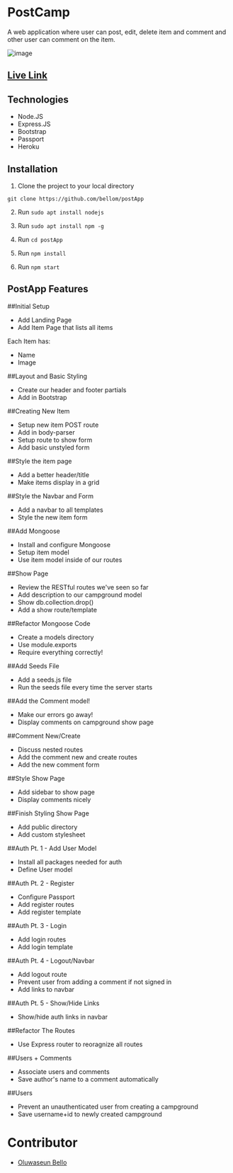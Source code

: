 # PostCamp
A web application where user can post, edit, delete item and comment and other user can comment on the item. 

![image](https://user-images.githubusercontent.com/31897434/74178595-1e667000-4c3c-11ea-8f63-1e236953425c.png)

## [Live Link](https://bellom-postapp.herokuapp.com/)

## Technologies
* Node.JS
* Express.JS
* Bootstrap
* Passport
* Heroku

## Installation

1. Clone the project to your local directory

```
git clone https://github.com/bellom/postApp
```

2. Run `sudo apt install nodejs`

3. Run `sudo apt install npm -g`

4. Run `cd postApp`

5. Run `npm install`

6. Run `npm start` 

## PostApp Features
##Initial Setup
* Add Landing Page
* Add Item Page that lists all items

Each Item has:
   * Name
   * Image

##Layout and Basic Styling
* Create our header and footer partials
* Add in Bootstrap

##Creating New Item
* Setup new item POST route
* Add in body-parser
* Setup route to show form
* Add basic unstyled form

##Style the item page
* Add a better header/title
* Make items display in a grid

##Style the Navbar and Form
* Add a navbar to all templates
* Style the new item form

##Add Mongoose
* Install and configure Mongoose
* Setup item model
* Use item model inside of our routes

##Show Page
* Review the RESTful routes we've seen so far
* Add description to our campground model
* Show db.collection.drop()
* Add a show route/template

##Refactor Mongoose Code
* Create a models directory
* Use module.exports
* Require everything correctly!

##Add Seeds File
* Add a seeds.js file
* Run the seeds file every time the server starts

##Add the Comment model!
* Make our errors go away!
* Display comments on campground show page

##Comment New/Create
* Discuss nested routes
* Add the comment new and create routes
* Add the new comment form

##Style Show Page
* Add sidebar to show page
* Display comments nicely

##Finish Styling Show Page
* Add public directory
* Add custom stylesheet

##Auth Pt. 1 - Add User Model
* Install all packages needed for auth
* Define User model 

##Auth Pt. 2 - Register
* Configure Passport
* Add register routes
* Add register template

##Auth Pt. 3 - Login
* Add login routes
* Add login template

##Auth Pt. 4 - Logout/Navbar
* Add logout route
* Prevent user from adding a comment if not signed in
* Add links to navbar

##Auth Pt. 5 - Show/Hide Links
* Show/hide auth links in navbar 

##Refactor The Routes
* Use Express router to reoragnize all routes

##Users + Comments
* Associate users and comments
* Save author's name to a comment automatically

##Users
* Prevent an unauthenticated user from creating a campground
* Save username+id to newly created campground


# Contributor
* [Oluwaseun Bello](https://github.com/bellom)
